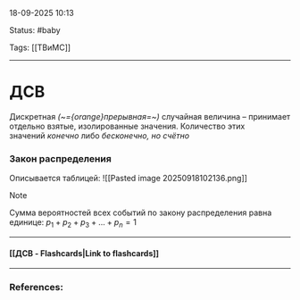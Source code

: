 
18-09-2025 10:13

Status: #baby 

Tags: [[ТВиМС]]

---
# ДСВ

Дискретная _(~={orange}прерывная=~)_ случайная величина – принимает отдельно взятые, изолированные значения. Количество этих значений _конечно_ либо _бесконечно, но счётно_

### Закон распределения 

Описывается таблицей:
![[Pasted image 20250918102136.png]]

> [!note]
> Сумма вероятностей всех событий по закону распределения равна единице:
> $p_1 + p_2 + p_3 + ... + p_n = 1$

----
#### [[ДСВ - Flashcards|Link to flashcards]]



---
### References:

